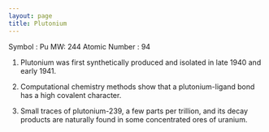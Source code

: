 ```yaml
---
layout: page
title: Plutonium
---
```


Symbol : Pu
MW: 244
Atomic Number : 94

1. Plutonium was first synthetically produced and isolated in late 1940 and early 1941.

2. Computational chemistry methods show that a plutonium-ligand bond has a high covalent character.

3. Small traces of plutonium-239, a few parts per trillion, and its decay products are naturally found in some concentrated ores of uranium.